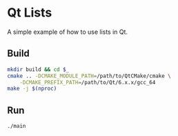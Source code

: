 # Qt Lists

A simple example of how to use lists in Qt.


## Build

```bash
mkdir build && cd $_
cmake .. -DCMAKE_MODULE_PATH=/path/to/QtCMake/cmake \
    -DCMAKE_PREFIX_PATH=/path/to/Qt/6.x.x/gcc_64
make -j $(nproc)
```

## Run

```bash
./main
```

